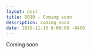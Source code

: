 ```yaml
---
layout: post
title: D010 - Coming soon
description: coming soon
date: 2018-11-10 8:00:00 -0400
---
```


Coming soon

